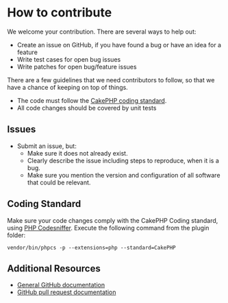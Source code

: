 # How to contribute

We welcome your contribution. There are several ways to help out:

* Create an issue on GitHub,
if you have found a bug or have an idea for a feature
* Write test cases for open bug issues
* Write patches for open bug/feature issues

There are a few guidelines that we need contributors to follow, so that we have a
chance of keeping on top of things.

* The code must follow the [CakePHP coding standard](http://book.cakephp.org/2.0/en/contributing/cakephp-coding-conventions.html).
* All code changes should be covered by unit tests

## Issues

* Submit an issue, but:
  * Make sure it does not already exist.
  * Clearly describe the issue including steps to reproduce, when it is a bug.
  * Make sure you mention the version and configuration of all software that could be relevant.

## Coding Standard

Make sure your code changes comply with the CakePHP Coding standard,
using [PHP Codesniffer](https://github.com/squizlabs/PHP_CodeSniffer).
Execute the following command from the plugin folder:

    vendor/bin/phpcs -p --extensions=php --standard=CakePHP 

## Additional Resources

* [General GitHub documentation](https://help.github.com/)
* [GitHub pull request documentation](https://help.github.com/send-pull-requests/)

